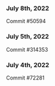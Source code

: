 ### July 8th, 2022

Commit #50594

### July 5th, 2022

Commit #314353


### July 4th, 2022

Commit #72281
